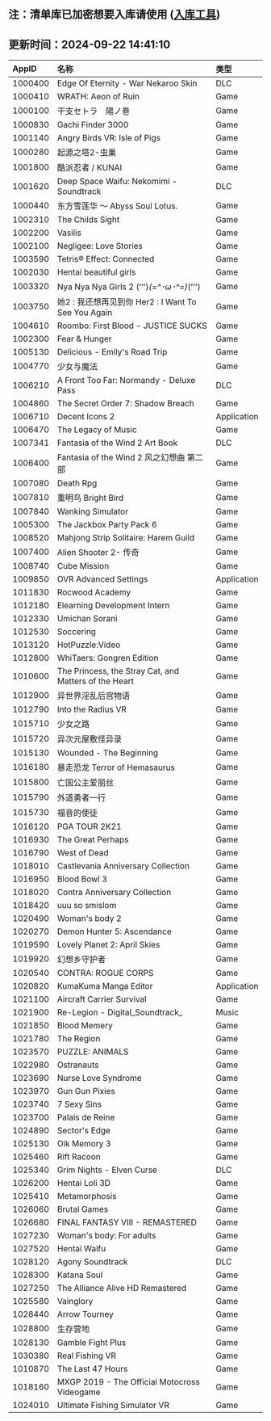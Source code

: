 ## 注：清单库已加密想要入库请使用 ([入库工具](https://github.com/BlankTMing/ManifestAutoUpdate/releases))

## 更新时间：2024-09-22 14:41:10
| AppID | 名称 | 类型  |
| :-------------------- | :----------------------------- | :----------- |
| 1000400 | Edge Of Eternity - War Nekaroo Skin| DLC |
| 1000410 | WRATH: Aeon of Ruin| Game |
| 1000100 | 干支セトラ　陽ノ巻| Game |
| 1000830 | Gachi Finder 3000| Game |
| 1001140 | Angry Birds VR: Isle of Pigs| Game |
| 1000280 | 起源之塔2-虫巢| Game |
| 1001800 | 酷派忍者 / KUNAI| Game |
| 1001620 | Deep Space Waifu: Nekomimi - Soundtrack| DLC |
| 1000440 | 东方雪莲华 ～ Abyss Soul Lotus.| Game |
| 1002310 | The Childs Sight| Game |
| 1002200 | Vasilis| Game |
| 1002100 | Negligee: Love Stories| Game |
| 1003590 | Tetris® Effect: Connected| Game |
| 1002030 | Hentai beautiful girls| Game |
| 1003320 | Nya Nya Nya Girls 2 (ʻʻʻ)_(=^･ω･^=)_(ʻʻʻ)| Game |
| 1003750 | 她2 : 我还想再见到你   Her2 : I Want To See You Again| Game |
| 1004610 | Roombo: First Blood - JUSTICE SUCKS| Game |
| 1002300 | Fear & Hunger| Game |
| 1005130 | Delicious - Emily's Road Trip| Game |
| 1004770 | 少女与魔法| Game |
| 1006210 | A Front Too Far: Normandy - Deluxe Pass| DLC |
| 1004860 | The Secret Order 7: Shadow Breach| Game |
| 1006710 | Decent Icons 2| Application |
| 1006470 | The Legacy of Music| Game |
| 1007341 | Fantasia of the Wind 2 Art Book| DLC |
| 1006400 | Fantasia of the Wind 2 风之幻想曲 第二部| Game |
| 1007080 | Death Rpg| Game |
| 1007810 | 重明鸟 Bright Bird| Game |
| 1007840 | Wanking Simulator| Game |
| 1005300 | The Jackbox Party Pack 6| Game |
| 1008520 | Mahjong Strip Solitaire: Harem Guild| Game |
| 1007400 | Alien Shooter 2- 传奇| Game |
| 1008740 | Cube Mission| Game |
| 1009850 | OVR Advanced Settings| Application |
| 1011830 | Rocwood Academy| Game |
| 1012180 | Elearning Development Intern| Game |
| 1012330 | Umichan Sorani| Game |
| 1012530 | Soccering| Game |
| 1013120 | HotPuzzle:Video| Game |
| 1012800 | WhiTaers: Gongren Edition| Game |
| 1010600 | The Princess, the Stray Cat, and Matters of the Heart| Game |
| 1012900 | 异世界淫乱后宫物语| Game |
| 1012790 | Into the Radius VR| Game |
| 1015710 | 少女之路| Game |
| 1015720 | 异次元屋敷怪异录| Game |
| 1015130 | Wounded - The Beginning| Game |
| 1016180 | 暴走恐龙 Terror of Hemasaurus| Game |
| 1015800 | 亡国公主爱丽丝| Game |
| 1015790 | 外道勇者一行| Game |
| 1015730 | 福音的使徒| Game |
| 1016120 | PGA TOUR 2K21| Game |
| 1016930 | The Great Perhaps| Game |
| 1016790 | West of Dead| Game |
| 1018010 | Castlevania Anniversary Collection| Game |
| 1016950 | Blood Bowl 3| Game |
| 1018020 | Contra Anniversary Collection| Game |
| 1018420 | uuu so smislom| Game |
| 1020490 | Woman's body 2| Game |
| 1020270 | Demon Hunter 5: Ascendance| Game |
| 1019590 | Lovely Planet 2: April Skies| Game |
| 1019920 | 幻想乡守护者| Game |
| 1020540 | CONTRA: ROGUE CORPS| Game |
| 1020820 | KumaKuma Manga Editor| Application |
| 1021100 | Aircraft Carrier Survival| Game |
| 1021900 | Re-Legion - Digital_Soundtrack_| Music |
| 1021850 | Blood Memery| Game |
| 1021780 | The Region| Game |
| 1023570 | PUZZLE: ANIMALS| Game |
| 1022980 | Ostranauts| Game |
| 1023690 | Nurse Love Syndrome| Game |
| 1023970 | Gun Gun Pixies| Game |
| 1023740 | 7 Sexy Sins| Game |
| 1023700 | Palais de Reine| Game |
| 1024890 | Sector's Edge| Game |
| 1025130 | Oik Memory 3| Game |
| 1025460 | Rift Racoon| Game |
| 1025340 | Grim Nights - Elven Curse| DLC |
| 1026200 | Hentai Loli 3D| Game |
| 1025410 | Metamorphosis| Game |
| 1026060 | Brutal Games| Game |
| 1026680 | FINAL FANTASY VIII - REMASTERED| Game |
| 1027230 | Woman's body: For adults| Game |
| 1027520 | Hentai Waifu| Game |
| 1028120 | Agony Soundtrack| DLC |
| 1028300 | Katana Soul| Game |
| 1027250 | The Alliance Alive HD Remastered| Game |
| 1025580 | Vainglory| Game |
| 1028440 | Arrow Tourney| Game |
| 1028800 | 生存营地| Game |
| 1028130 | Gamble Fight Plus| Game |
| 1030380 | Real Fishing VR| Game |
| 1010870 | The Last 47 Hours| Game |
| 1018160 | MXGP 2019 - The Official Motocross Videogame| Game |
| 1024010 | Ultimate Fishing Simulator VR| Game |
